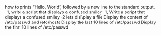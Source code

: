 how to prints “Hello, World”, followed by a new line to the standard output.
-1, write a script that displays a confused smiley
-1, Write a script that displays a confused smiley
-2 lets disl\play a file
Display the content of /etc/passwd and /etc/hosts
Display the last 10 lines of /etc/passwd
Display the first 10 lines of /etc/passwd
